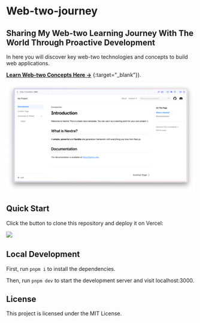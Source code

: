 # Web-two-journey

## Sharing My Web-two Learning Journey With The World Through Proactive Development

In here you will discover key web-two technologies and concepts to build web applications.

[**Learn Web-two Concepts Here →**](https://web-two-journey.vercel.app/) {:target="_blank"}).

[![](.github/screenshot.png)](https://nextra-docs-template.vercel.app)

## Quick Start

Click the button to clone this repository and deploy it on Vercel:

[![](https://vercel.com/button)](https://vercel.com/new/clone?s=https%3A%2F%2Fgithub.com%2Fshuding%2Fnextra-docs-template&showOptionalTeamCreation=false)

## Local Development

First, run `pnpm i` to install the dependencies.

Then, run `pnpm dev` to start the development server and visit localhost:3000.

## License

This project is licensed under the MIT License.
